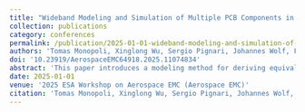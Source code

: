 ```yaml
---
title: "Wideband Modeling and Simulation of Multiple PCB Components in CubeSat Environment"
collection: publications
category: conferences
permalink: /publication/2025-01-01-wideband-modeling-and-simulation-of-multiple-pcb-components-in-cubesat-environment
authors: 'Tomas Monopoli, Xinglong Wu, Sergio Pignari, Johannes Wolf, Flavia Grassi'
doi: '10.23919/AerospaceEMC64918.2025.11074834'
abstract: 'This paper introduces a modeling method for deriving equivalent Infinitesimal Dipole Models (IDMs) of Printed Circuit Boards (PCBs) operating at multiple frequencies within a CubeSat environment. The IDMs are generated using a morphological image-processing technique, which is suitable for wideband simulation and compatible with full-wave solvers. The proposed approach is validated on two virtual PCB designs, with the IDMs constructed and simulated in a full-wave solver showing excellent agreement with the original boards. The models are then incorporated into a CubeSat-like environment to evaluate mutual coupling. Results demonstrate that IDMs can effectively predict coupling between boards in various environments, providing a robust tool for Electromagnetic Compatibility testing and design optimization.'
date: 2025-01-01
venue: '2025 ESA Workshop on Aerospace EMC (Aerospace EMC)'
citation: 'Tomas Monopoli, Xinglong Wu, Sergio Pignari, Johannes Wolf, Flavia Grassi. (2025). &quot;Wideband Modeling and Simulation of Multiple PCB Components in CubeSat Environment&quot; <i>2025 ESA Workshop on Aerospace EMC (Aerospace EMC)</i>.'
---
```


